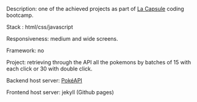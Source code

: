 Description: one of the achieved projects as part of [La Capsule](https://www.lacapsule.academy/code-for-business/part-time) coding bootcamp.

Stack : html/css/javascript

Responsiveness: medium and wide screens.

Framework: no

Project: retrieving through the API all the pokemons by batches of 15 with each click or 30 with double click.

Backend host server: [PokéAPI](https://pokeapi.co/) 

Frontend host server: jekyll (Github pages)
